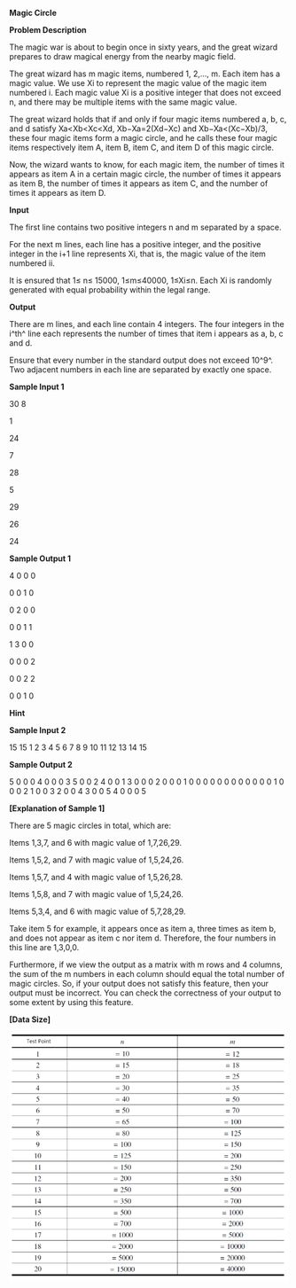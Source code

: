 **Magic Circle**

**Problem Description**

The magic war is about to begin once in sixty years, and the great wizard prepares to draw magical energy from the nearby magic field.

The great wizard has m magic items, numbered 1, 2,\..., m. Each item has a magic value. We use Xi to represent the magic value of the magic item numbered i. Each magic value Xi is a positive integer that does not exceed n, and there may be multiple items with the same magic value.

The great wizard holds that if and only if four magic items numbered a, b, c, and d satisfy Xa\<Xb\<Xc\<Xd, Xb−Xa=2(Xd−Xc) and Xb−Xa\<(Xc−Xb)/3, these four magic items form a magic circle, and he calls these four magic items respectively item A, item B, item C, and item D of this magic circle.

Now, the wizard wants to know, for each magic item, the number of times it appears as item A in a certain magic circle, the number of times it appears as item B, the number of times it appears as item C, and the number of times it appears as item D.

**Input**

The first line contains two positive integers n and m separated by a space.

For the next m lines, each line has a positive integer, and the positive integer in the i+1 line represents Xi, that is, the magic value of the item numbered ii.

It is ensured that 1≤ n≤ 15000, 1≤m≤40000, 1≤Xi≤n. Each Xi is randomly generated with equal probability within the legal range.

**Output**

There are m lines, and each line contain 4 integers. The four integers in the i^th^ line each represents the number of times that item i appears as a, b, c and d.

Ensure that every number in the standard output does not exceed 10^9^. Two adjacent numbers in each line are separated by exactly one space.

**Sample Input 1**

30 8

1

24

7

28

5

29

26

24

**Sample Output 1**

4 0 0 0

0 0 1 0

0 2 0 0

0 0 1 1

1 3 0 0

0 0 0 2

0 0 2 2

0 0 1 0

**Hint**

**Sample Input 2**

15 15
1
2
3
4
5
6
7
8
9
10
11
12
13
14
15

**Sample Output 2**

5 0 0 0
4 0 0 0
3 5 0 0
2 4 0 0
1 3 0 0
0 2 0 0
0 1 0 0
0 0 0 0
0 0 0 0
0 0 1 0
0 0 2 1
0 0 3 2
0 0 4 3
0 0 5 4
0 0 0 5

**\[Explanation of Sample 1\]**

There are 5 magic circles in total, which are:

Items 1,3,7, and 6 with magic value of 1,7,26,29.

Items 1,5,2, and 7 with magic value of 1,5,24,26.

Items 1,5,7, and 4 with magic value of 1,5,26,28.

Items 1,5,8, and 7 with magic value of 1,5,24,26.

Items 5,3,4, and 6 with magic value of 5,7,28,29.

Take item 5 for example, it appears once as item a, three times as item b, and does not appear as item c nor item d. Therefore, the four numbers in this line are 1,3,0,0.

Furthermore, if we view the output as a matrix with m rows and 4 columns, the sum of the m numbers in each column should equal the total number of magic circles. So, if your output does not satisfy this feature, then your output must be incorrect. You can check the correctness of your output to some extent by using this feature.

**\[Data Size\]**

![IMG<span data-type=](media/image1.png)
